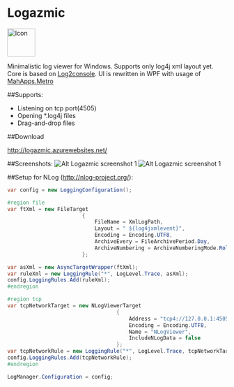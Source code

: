 Logazmic
========
<img src="https://raw.githubusercontent.com/ihtfw/Logazmic/master/docs/appbar.flag.bear.png" alt="Icon" width="64px" height="64px" />


Minimalistic log viewer for Windows. Supports only log4j xml layout yet. Core is based on [Log2console](https://log2console.codeplex.com/). UI is rewritten in WPF with usage of [MahApps.Metro](https://github.com/MahApps/MahApps.Metro)

##Supports:
* Listening on tcp port(4505)
* Opening *.log4j files 
* Drag-and-drop files

##Download 

http://logazmic.azurewebsites.net/

##Screenshots:
![Alt Logazmic screenshot 1](https://raw.githubusercontent.com/ihtfw/Logazmic/master/docs/screenshot1.png) ![Alt Logazmic screenshot 1](https://raw.githubusercontent.com/ihtfw/Logazmic/master/docs/screenshot2.png)



##Setup for NLog (http://nlog-project.org/):
```csharp
var config = new LoggingConfiguration(); 

#region file
var ftXml = new FileTarget
                        {
                            FileName = XmlLogPath,
                            Layout = " ${log4jxmlevent}",
                            Encoding = Encoding.UTF8,
                            ArchiveEvery = FileArchivePeriod.Day,
                            ArchiveNumbering = ArchiveNumberingMode.Rolling
                        };

var asXml = new AsyncTargetWrapper(ftXml);
var ruleXml = new LoggingRule("*", LogLevel.Trace, asXml);
config.LoggingRules.Add(ruleXml);
#endregion

#region tcp
var tcpNetworkTarget = new NLogViewerTarget
                                   {
                                       Address = "tcp4://127.0.0.1:4505",
                                       Encoding = Encoding.UTF8,
                                       Name = "NLogViewer",
                                       IncludeNLogData = false
                                   };
var tcpNetworkRule = new LoggingRule("*", LogLevel.Trace, tcpNetworkTarget);
config.LoggingRules.Add(tcpNetworkRule);
#endregion

LogManager.Configuration = config;
```

